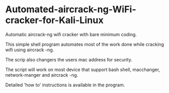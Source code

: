 # Automated-aircrack-ng-WiFi-cracker-for-Kali-Linux
Automatic aircrack-ng wifi cracker with bare minimum coding.

This simple shell program automates most of the work done while cracking wifi using aircrack -ng.

The scrip also changers the users mac address for security.

The script will work on most device that support bash shell, macchanger, network-manger and aircrack -ng.

Detailed 'how to' instructions is available in the program.
